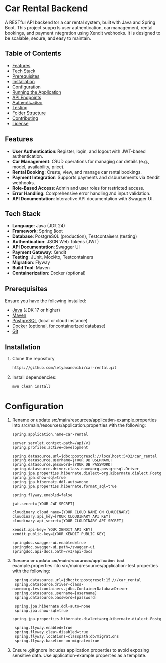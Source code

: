 # Car Rental Backend

A RESTful API backend for a car rental system, built with Java and Spring Boot. This project supports user authentication, car management, rental bookings, and payment integration using Xendit webhooks. It is designed to be scalable, secure, and easy to maintain.

## Table of Contents
- [Features](#features)
- [Tech Stack](#tech-stack)
- [Prerequisites](#prerequisites)
- [Installation](#installation)
- [Configuration](#configuration)
- [Running the Application](#running-the-application)
- [API Endpoints](#api-endpoints)
- [Authentication](#authentication)
- [Testing](#testing)
- [Folder Structure](#folder-structure)
- [Contributing](#contributing)
- [License](#license)

## Features
- **User Authentication**: Register, login, and logout with JWT-based authentication.
- **Car Management**: CRUD operations for managing car details (e.g., model, availability, price).
- **Rental Booking**: Create, view, and manage car rental bookings.
- **Payment Integration**: Supports payments and disbursements via Xendit webhooks.
- **Role-Based Access**: Admin and user roles for restricted access.
- **Error Handling**: Comprehensive error handling and input validation.
- **API Documentation**: Interactive API documentation with Swagger UI.

## Tech Stack
- **Language**: Java (JDK 24)
- **Framework**: Spring Boot
- **Database**: PostgreSQL (production), Testcontainers (testing)
- **Authentication**: JSON Web Tokens (JWT)
- **API Documentation**: Swagger UI
- **Payment Gateway**: Xendit
- **Testing**: JUnit, Mockito, Testcontainers
- **Migration**: Flyway
- **Build Tool**: Maven
- **Containerization**: Docker (optional)

## Prerequisites
Ensure you have the following installed:
- [Java](https://www.oracle.com/java/) (JDK 17 or higher)
- [Maven](https://maven.apache.org/)
- [PostgreSQL](https://www.postgresql.org/) (local or cloud instance)
- [Docker](https://www.docker.com/) (optional, for containerized database)
- [Git](https://git-scm.com/)

## Installation
1. Clone the repository:
   ```bash
   https://github.com/setyawandwiki/car-rental.git

2. Install dependencies:
   ```bash
   mvn clean install

<h1>Configuration</h1>

1. Rename or update src/main/resources/application-example.properties into src/main/resources/application.properties 
   with the following:
    ```
   spring.application.name=car-rental

    server.servlet.context-path=/api/v1
    spring.profiles.active=development
    
    spring.datasource.url=jdbc:postgresql://localhost:5432/car_rental
    spring.datasource.username=[YOUR DB USERNAME]
    spring.datasource.password=[YOUR DB PASSWORD]
    spring.datasource.driver.class-name=org.postgresql.Driver
    spring.jpa.properties.hibernate.dialect=org.hibernate.dialect.PostgreSQLDialect
    spring.jpa.show-sql=true
    spring.jpa.hibernate.ddl-auto=none
    spring.jpa.properties.hibernate.format_sql=true
    
    spring.flyway.enabled=false
    
    jwt.secret=[YOUR JWT SECRET]
    
    cloudinary.cloud_name=[YOUR CLOUD NAME ON CLOUDINARY]
    cloudinary.api_key=[YOUR CLOUDINARY API KEY]
    cloudinary.api_secret=[YOUR CLOUDINARY API SECRET]
    
    xendit.api-key=[YOUR XENDIT API KEY]
    xendit.public-key=[YOUR XENDIT PUBLIC KEY]
    
    springdoc.swagger-ui.enabled=true
    springdoc.swagger-ui.path=/swagger-ui
    springdoc.api-docs.path=/v3/api-docs
2. Rename or update src/main/resources/application-test-example.properties into 
   src/main/resources/application-test.properties
   with the following:
   ```
    spring.datasource.url=jdbc:tc:postgresql:15:///car_rental
    spring.datasource.driver-class-name=org.testcontainers.jdbc.ContainerDatabaseDriver
    spring.datasource.username=[username]
    spring.datasource.password=[password]
    
    spring.jpa.hibernate.ddl-auto=none
    spring.jpa.show-sql=true
    spring.jpa.properties.hibernate.dialect=org.hibernate.dialect.PostgreSQLDialect
    
    spring.flyway.enabled=true
    spring.flyway.clean-disabled=true
    spring.flyway.locations=classpath:db/migrations
    spring.flyway.baseline-on-migrate=true
   
3. Ensure .gitignore includes application.properties to avoid exposing sensitive data. 
   Use application-example.properties as a template.




